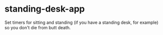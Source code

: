 standing-desk-app
=================

Set timers for sitting and standing (if you have a standing desk, for example) so you don't die from butt death.
